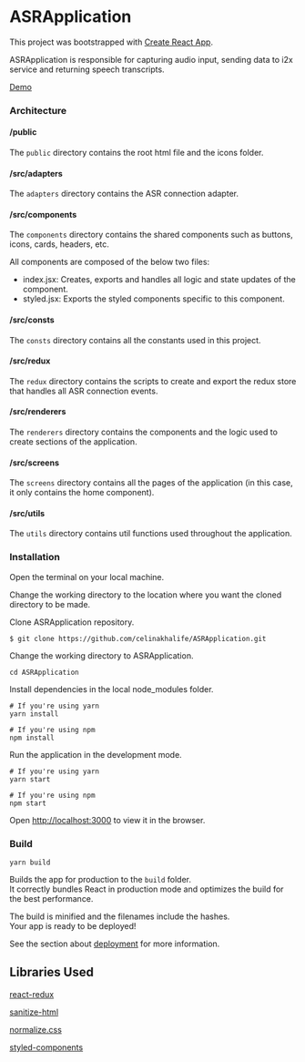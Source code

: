 # ASRApplication

This project was bootstrapped with [Create React App](https://github.com/facebook/create-react-app).

ASRApplication is responsible for capturing audio input, sending data to i2x service and returning speech transcripts.

[Demo](https://serene-hypatia-9b5f76.netlify.app/)

### Architecture

#### /public

The `public` directory contains the root html file and the icons folder.   

#### /src/adapters

The `adapters` directory contains the ASR connection adapter.   

#### /src/components

The `components` directory contains the shared components such as buttons, icons, cards, headers, etc.

All components are composed of the below two files: 

- index.jsx: Creates, exports and handles all logic and state updates of the component.
- styled.jsx: Exports the styled components specific to this component.


#### /src/consts

The `consts` directory contains all the constants used in this project.


#### /src/redux

The `redux` directory contains the scripts to create and export the redux store that handles all ASR connection events.

#### /src/renderers

The `renderers` directory contains the components and the logic used to create sections of the application.

#### /src/screens

The `screens` directory contains all the pages of the application (in this case, it only contains the home component).

#### /src/utils

The `utils` directory contains util functions used throughout the application.

### Installation

Open the terminal on your local machine.

Change the working directory to the location where you want the cloned directory to be made.

Clone ASRApplication repository.

`$ git clone https://github.com/celinakhalife/ASRApplication.git`

Change the working directory to ASRApplication.

`cd ASRApplication`

Install dependencies in the local node_modules folder.

```
# If you're using yarn
yarn install

# If you're using npm
npm install
```

Run the application in the development mode.

```
# If you're using yarn
yarn start

# If you're using npm
npm start
```


Open [http://localhost:3000](http://localhost:3000) to view it in the browser.


### Build

`yarn build`

Builds the app for production to the `build` folder.<br />
It correctly bundles React in production mode and optimizes the build for the best performance.

The build is minified and the filenames include the hashes.<br />
Your app is ready to be deployed!

See the section about [deployment](https://facebook.github.io/create-react-app/docs/deployment) for more information.

## Libraries Used

[react-redux](https://react-redux.js.org/)

[sanitize-html](https://github.com/apostrophecms/sanitize-html#readme)

[normalize.css](http://necolas.github.io/normalize.css/)

[styled-components](https://styled-components.com/)

